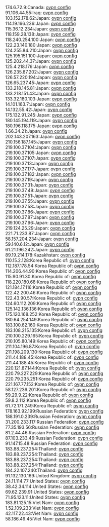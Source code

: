 174.6.72.9:Canada: [ovpn config](vpn/174_6_72_9.ovpn)  
91.106.44.55:Iraq: [ovpn config](vpn/91_106_44_55.ovpn)  
103.152.178.62:Japan: [ovpn config](vpn/103_152_178_62.ovpn)  
114.19.166.236:Japan: [ovpn config](vpn/114_19_166_236.ovpn)  
115.36.12.234:Japan: [ovpn config](vpn/115_36_12_234.ovpn)  
118.159.28.138:Japan: [ovpn config](vpn/118_159_28_138.ovpn)  
118.240.254.100:Japan: [ovpn config](vpn/118_240_254_100.ovpn)  
122.23.140.180:Japan: [ovpn config](vpn/122_23_140_180.ovpn)  
124.255.84.210:Japan: [ovpn config](vpn/124_255_84_210.ovpn)  
125.195.151.100:Japan: [ovpn config](vpn/125_195_151_100.ovpn)  
125.202.44.37:Japan: [ovpn config](vpn/125_202_44_37.ovpn)  
125.4.218.176:Japan: [ovpn config](vpn/125_4_218_176.ovpn)  
126.235.87.202:Japan: [ovpn config](vpn/126_235_87_202.ovpn)  
126.57.220.194:Japan: [ovpn config](vpn/126_57_220_194.ovpn)  
126.65.237.45:Japan: [ovpn config](vpn/126_65_237_45.ovpn)  
133.218.145.81:Japan: [ovpn config](vpn/133_218_145_81.ovpn)  
133.218.151.43:Japan: [ovpn config](vpn/133_218_151_43.ovpn)  
133.32.180.103:Japan: [ovpn config](vpn/133_32_180_103.ovpn)  
14.101.163.7:Japan: [ovpn config](vpn/14_101_163_7.ovpn)  
14.132.55.42:Japan: [ovpn config](vpn/14_132_55_42.ovpn)  
175.132.91.245:Japan: [ovpn config](vpn/175_132_91_245.ovpn)  
180.145.194.119:Japan: [ovpn config](vpn/180_145_194_119.ovpn)  
180.196.118.175:Japan: [ovpn config](vpn/180_196_118_175.ovpn)  
1.66.34.21:Japan: [ovpn config](vpn/1_66_34_21.ovpn)  
202.143.207.163:Japan: [ovpn config](vpn/202_143_207_163.ovpn)  
210.156.187.145:Japan: [ovpn config](vpn/210_156_187_145.ovpn)  
219.100.37.104:Japan: [ovpn config](vpn/219_100_37_104.ovpn)  
219.100.37.105:Japan: [ovpn config](vpn/219_100_37_105.ovpn)  
219.100.37.107:Japan: [ovpn config](vpn/219_100_37_107.ovpn)  
219.100.37.13:Japan: [ovpn config](vpn/219_100_37_13.ovpn)  
219.100.37.177:Japan: [ovpn config](vpn/219_100_37_177.ovpn)  
219.100.37.182:Japan: [ovpn config](vpn/219_100_37_182.ovpn)  
219.100.37.19:Japan: [ovpn config](vpn/219_100_37_19.ovpn)  
219.100.37.31:Japan: [ovpn config](vpn/219_100_37_31.ovpn)  
219.100.37.49:Japan: [ovpn config](vpn/219_100_37_49.ovpn)  
219.100.37.51:Japan: [ovpn config](vpn/219_100_37_51.ovpn)  
219.100.37.55:Japan: [ovpn config](vpn/219_100_37_55.ovpn)  
219.100.37.58:Japan: [ovpn config](vpn/219_100_37_58.ovpn)  
219.100.37.86:Japan: [ovpn config](vpn/219_100_37_86.ovpn)  
219.100.37.87:Japan: [ovpn config](vpn/219_100_37_87.ovpn)  
219.100.37.96:Japan: [ovpn config](vpn/219_100_37_96.ovpn)  
219.124.25.29:Japan: [ovpn config](vpn/219_124_25_29.ovpn)  
221.71.233.87:Japan: [ovpn config](vpn/221_71_233_87.ovpn)  
58.157.204.234:Japan: [ovpn config](vpn/58_157_204_234.ovpn)  
59.140.6.12:Japan: [ovpn config](vpn/59_140_6_12.ovpn)  
61.21.196.242:Japan: [ovpn config](vpn/61_21_196_242.ovpn)  
89.19.214.178:Kazakhstan: [ovpn config](vpn/89_19_214_178.ovpn)  
110.15.2.128:Korea Republic of: [ovpn config](vpn/110_15_2_128.ovpn)  
112.187.178.54:Korea Republic of: [ovpn config](vpn/112_187_178_54.ovpn)  
114.206.44.90:Korea Republic of: [ovpn config](vpn/114_206_44_90.ovpn)  
115.90.91.30:Korea Republic of: [ovpn config](vpn/115_90_91_30.ovpn)  
118.220.180.68:Korea Republic of: [ovpn config](vpn/118_220_180_68.ovpn)  
121.184.17.116:Korea Republic of: [ovpn config](vpn/121_184_17_116.ovpn)  
122.42.200.46:Korea Republic of: [ovpn config](vpn/122_42_200_46.ovpn)  
122.43.90.57:Korea Republic of: [ovpn config](vpn/122_43_90_57.ovpn)  
124.60.112.209:Korea Republic of: [ovpn config](vpn/124_60_112_209.ovpn)  
125.142.136.136:Korea Republic of: [ovpn config](vpn/125_142_136_136.ovpn)  
175.120.168.252:Korea Republic of: [ovpn config](vpn/175_120_168_252.ovpn)  
180.64.254.149:Korea Republic of: [ovpn config](vpn/180_64_254_149.ovpn)  
183.100.62.160:Korea Republic of: [ovpn config](vpn/183_100_62_160.ovpn)  
183.108.215.135:Korea Republic of: [ovpn config](vpn/183_108_215_135.ovpn)  
210.100.229.165:Korea Republic of: [ovpn config](vpn/210_100_229_165.ovpn)  
210.105.80.149:Korea Republic of: [ovpn config](vpn/210_105_80_149.ovpn)  
211.104.196.87:Korea Republic of: [ovpn config](vpn/211_104_196_87.ovpn)  
211.198.209.130:Korea Republic of: [ovpn config](vpn/211_198_209_130.ovpn)  
211.44.188.45:Korea Republic of: [ovpn config](vpn/211_44_188_45.ovpn)  
211.44.188.45:Korea Republic of: [ovpn config](vpn/211_44_188_45.ovpn)  
220.121.87.144:Korea Republic of: [ovpn config](vpn/220_121_87_144.ovpn)  
220.79.227.229:Korea Republic of: [ovpn config](vpn/220_79_227_229.ovpn)  
220.79.235.251:Korea Republic of: [ovpn config](vpn/220_79_235_251.ovpn)  
221.167.77.152:Korea Republic of: [ovpn config](vpn/221_167_77_152.ovpn)  
58.127.236.201:Korea Republic of: [ovpn config](vpn/58_127_236_201.ovpn)  
59.29.9.22:Korea Republic of: [ovpn config](vpn/59_29_9_22.ovpn)  
59.8.2.112:Korea Republic of: [ovpn config](vpn/59_8_2_112.ovpn)  
61.72.171.249:Korea Republic of: [ovpn config](vpn/61_72_171_249.ovpn)  
178.163.92.199:Russian Federation: [ovpn config](vpn/178_163_92_199.ovpn)  
188.191.0.239:Russian Federation: [ovpn config](vpn/188_191_0_239.ovpn)  
31.200.233.117:Russian Federation: [ovpn config](vpn/31_200_233_117.ovpn)  
77.35.193.56:Russian Federation: [ovpn config](vpn/77_35_193_56.ovpn)  
81.2.44.46:Russian Federation: [ovpn config](vpn/81_2_44_46.ovpn)  
87.103.233.46:Russian Federation: [ovpn config](vpn/87_103_233_46.ovpn)  
91.147.15.48:Russian Federation: [ovpn config](vpn/91_147_15_48.ovpn)  
183.88.237.254:Thailand: [ovpn config](vpn/183_88_237_254.ovpn)  
183.88.237.254:Thailand: [ovpn config](vpn/183_88_237_254.ovpn)  
183.88.237.254:Thailand: [ovpn config](vpn/183_88_237_254.ovpn)  
183.88.237.254:Thailand: [ovpn config](vpn/183_88_237_254.ovpn)  
184.22.107.240:Thailand: [ovpn config](vpn/184_22_107_240.ovpn)  
91.132.130.169:United Kingdom: [ovpn config](vpn/91_132_130_169.ovpn)  
24.11.114.77:United States: [ovpn config](vpn/24_11_114_77.ovpn)  
38.42.34.114:United States: [ovpn config](vpn/38_42_34_114.ovpn)  
69.62.239.91:United States: [ovpn config](vpn/69_62_239_91.ovpn)  
71.95.123.11:United States: [ovpn config](vpn/71_95_123_11.ovpn)  
183.81.125.15:Viet Nam: [ovpn config](vpn/183_81_125_15.ovpn)  
1.52.109.233:Viet Nam: [ovpn config](vpn/1_52_109_233.ovpn)  
42.117.22.43:Viet Nam: [ovpn config](vpn/42_117_22_43.ovpn)  
58.186.49.45:Viet Nam: [ovpn config](vpn/58_186_49_45.ovpn)  

